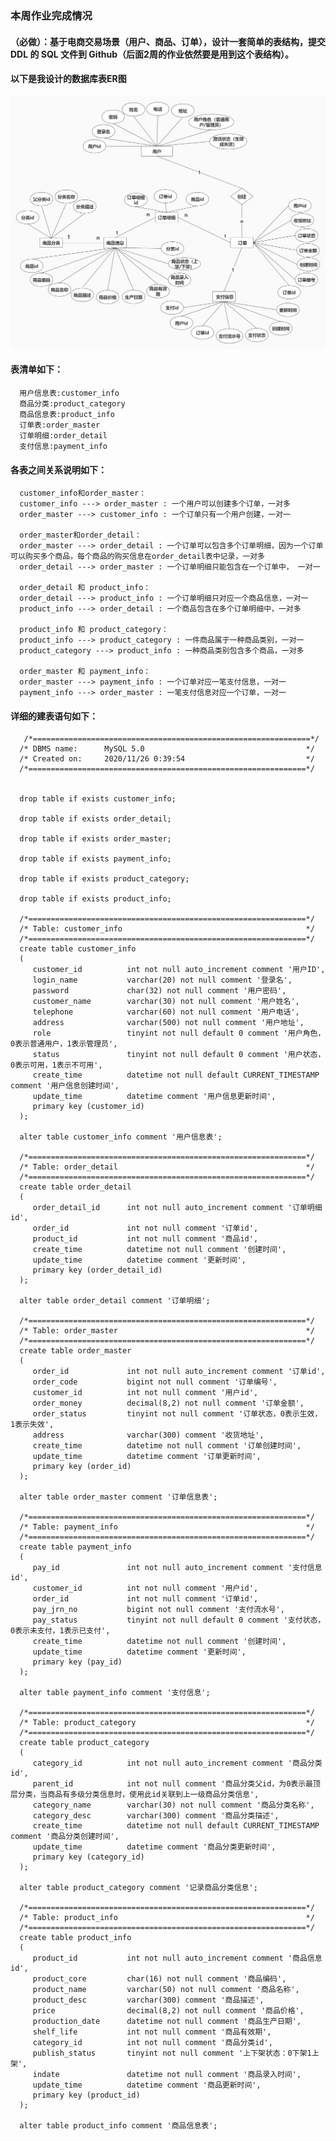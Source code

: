 ### 本周作业完成情况
#### （必做）：基于电商交易场景（用户、商品、订单），设计一套简单的表结构，提交DDL 的 SQL 文件到 Github（后面2周的作业依然要是用到这个表结构）。
#### 以下是我设计的数据库表ER图
![image](https://github.com/wenhui5628/JAVA-000/blob/main/Week_06/%E7%94%B5%E5%95%86%E4%BA%A4%E6%98%93%E5%9C%BA%E6%99%AF%E6%95%B0%E6%8D%AE%E5%BA%93%E8%AE%BE%E8%AE%A1.jpg)

#### 表清单如下：
      用户信息表:customer_info
      商品分类:product_category
      商品信息表:product_info
      订单表:order_master
      订单明细:order_detail
      支付信息:payment_info

#### 各表之间关系说明如下：
      customer_info和order_master：
      customer_info ---> order_master : 一个用户可以创建多个订单，一对多
      order_master ---> customer_info : 一个订单只有一个用户创建，一对一

      order_master和order_detail：
      order_master ---> order_detail : 一个订单可以包含多个订单明细，因为一个订单可以购买多个商品，每个商品的购买信息在order_detail表中记录，一对多
      order_detail ---> order_master : 一个订单明细只能包含在一个订单中， 一对一

      order_detail 和 product_info：
      order_detail ---> product_info : 一个订单明细只对应一个商品信息，一对一
      product_info ---> order_detail : 一个商品包含在多个订单明细中，一对多

      product_info 和 product_category：
      product_info ---> product_category : 一件商品属于一种商品类别，一对一
      product_category ---> product_info : 一种商品类别包含多个商品，一对多

      order_master 和 payment_info：
      order_master ---> payment_info : 一个订单对应一笔支付信息，一对一
      payment_info ---> order_master : 一笔支付信息对应一个订单，一对一
     
 #### 详细的建表语句如下：
       /*==============================================================*/
      /* DBMS name:      MySQL 5.0                                    */
      /* Created on:     2020/11/26 0:39:54                           */
      /*==============================================================*/


      drop table if exists customer_info;

      drop table if exists order_detail;

      drop table if exists order_master;

      drop table if exists payment_info;

      drop table if exists product_category;

      drop table if exists product_info;

      /*==============================================================*/
      /* Table: customer_info                                         */
      /*==============================================================*/
      create table customer_info
      (
         customer_id          int not null auto_increment comment '用户ID',
         login_name           varchar(20) not null comment '登录名',
         password             char(32) not null comment '用户密码',
         customer_name        varchar(30) not null comment '用户姓名',
         telephone            varchar(60) not null comment '用户电话',
         address              varchar(500) not null comment '用户地址',
         role                 tinyint not null default 0 comment '用户角色，0表示普通用户，1表示管理员',
         status               tinyint not null default 0 comment '用户状态，0表示可用，1表示不可用',
         create_time          datetime not null default CURRENT_TIMESTAMP comment '用户信息创建时间',
         update_time          datetime comment '用户信息更新时间',
         primary key (customer_id)
      );

      alter table customer_info comment '用户信息表';

      /*==============================================================*/
      /* Table: order_detail                                          */
      /*==============================================================*/
      create table order_detail
      (
         order_detail_id      int not null auto_increment comment '订单明细id',
         order_id             int not null comment '订单id',
         product_id           int not null comment '商品id',
         create_time          datetime not null comment '创建时间',
         update_time          datetime comment '更新时间',
         primary key (order_detail_id)
      );

      alter table order_detail comment '订单明细';

      /*==============================================================*/
      /* Table: order_master                                          */
      /*==============================================================*/
      create table order_master
      (
         order_id             int not null auto_increment comment '订单id',
         order_code           bigint not null comment '订单编号',
         customer_id          int not null comment '用户id',
         order_money          decimal(8,2) not null comment '订单金额',
         order_status         tinyint not null comment '订单状态，0表示生效，1表示失效',
         address              varchar(300) comment '收货地址',
         create_time          datetime not null comment '订单创建时间',
         update_time          datetime comment '订单更新时间',
         primary key (order_id)
      );

      alter table order_master comment '订单信息表';

      /*==============================================================*/
      /* Table: payment_info                                          */
      /*==============================================================*/
      create table payment_info
      (
         pay_id               int not null auto_increment comment '支付信息id',
         customer_id          int not null comment '用户id',
         order_id             int not null comment '订单id',
         pay_jrn_no           bigint not null comment '支付流水号',
         pay_status           tinyint not null default 0 comment '支付状态，0表示未支付，1表示已支付',
         create_time          datetime not null comment '创建时间',
         update_time          datetime comment '更新时间',
         primary key (pay_id)
      );

      alter table payment_info comment '支付信息';

      /*==============================================================*/
      /* Table: product_category                                      */
      /*==============================================================*/
      create table product_category
      (
         category_id          int not null auto_increment comment '商品分类id',
         parent_id            int not null comment '商品分类父id，为0表示最顶层分类，当商品有多级分类信息时，使用此id关联到上一级商品分类信息',
         category_name        varchar(30) not null comment '商品分类名称',
         category_desc        varchar(300) comment '商品分类描述',
         create_time          datetime not null default CURRENT_TIMESTAMP comment '商品分类创建时间',
         update_time          datetime comment '商品分类更新时间',
         primary key (category_id)
      );

      alter table product_category comment '记录商品分类信息';

      /*==============================================================*/
      /* Table: product_info                                          */
      /*==============================================================*/
      create table product_info
      (
         product_id           int not null auto_increment comment '商品信息id',
         product_core         char(16) not null comment '商品编码',
         product_name         varchar(50) not null comment '商品名称',
         product_desc         varchar(300) comment '商品描述',
         price                decimal(8,2) not null comment '商品价格',
         production_date      datetime not null comment '商品生产日期',
         shelf_life           int not null comment '商品有效期',
         category_id          int not null comment '商品分类id',
         publish_status       tinyint not null comment '上下架状态：0下架1上架',
         indate               datetime not null comment '商品录入时间',
         update_time          datetime comment '商品更新时间',
         primary key (product_id)
      );

      alter table product_info comment '商品信息表';

